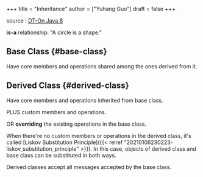 +++
title = "Inheritance"
author = ["Yuhang Guo"]
draft = false
+++

source
: [DT-On Java 8](x-devonthink-item://199347D4-709D-41DF-84EA-B02E4E11ACEE)

**is-a** relationship: "A circle is a shape."


## Base Class {#base-class}

Have core members and operations shared among the ones derived from it.


## Derived Class {#derived-class}

Have core members and operations inherited from base class.

PLUS custom members and operations.

OR ****overriding**** the existing operations in the base class.

When there're no custom members or operations in the derived class,
it's called [Liskov Substitution Principle]({{< relref "20210106230223-liskov_substitution_principle" >}}). In this case, objects of
derived class and base class can be substituted in both ways.

Derived classes accept all messages accepted by the base class.
